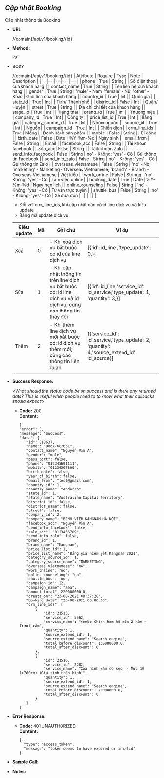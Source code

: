 ***Cập nhật Booking***
----
 Cập nhật thông tin Booking

* **URL**

  /{domain}/api/v1/booking/{id}

* **Method:**
  
  `PUT`
  
*  BODY

   /{domain}/api/v1/booking/{id}
      | Attribute  | Require  | Type  | Note | Description |
    |---|---|---|---| ---|
    | phone | True  | String  | | Số điện thoại của khách hàng |
    | contact_name | True | String | | Tên liên hệ của khách hàng |
    | gender | True | String | 'male' - Nam; 'female' - Nữ; 'other' - Khác | Giới tính của khách hàng |
    | country_id | True | Int | | Quốc gia |
    | state_id | True | Int | | Tỉnh/ Thành phố |
    | district_id | False | Int | | Quận/ Huyện |
    | street | True | String | | Địa chỉ chi tiết của khách hàng |
    | stage_id | True | Int | | Trạng thái |
    | brand_id | True | Int | | Thương hiệu |
    | company_id | True | Int | | Công ty |
    | price_list_id | True | Int | | Bảng giá |
    | category_source_id | True | Int | | Nhóm nguồn |
    | source_id | True | Int | | Nguồn |
    | campaign_id | True | Int | | Chiến dịch | 
    | crm_line_ids | True | Mảng | | Danh sách sản phẩm |
    | mobile | False | String| | Di động |
    | birth_date | False | Date | %Y-%m-%d | Ngày sinh |
    | email_from | False | String | | Email |
    | facebook_acc | False | String | | Tài khoản facebook |
    | zalo_acc| False | String | | Tàik khoản Zalo |
    | send_info_facebook | False | String | no' - Không; 'yes' - Có | Gửi thông tin Facebook |
    | send_info_zalo | False | String | no' - Không; 'yes' - Có | Gửi thông tin Zalo |
    | overseas_vietnamese | False | String | 'no' - No; 'marketing' - Marketing - Overseas Vietnamese; 'branch' - Branch - Overseas Vietnamese | Việt kiều |
    | work_online | False | Stringg | 'no' - Không; 'yes' - Có | Làm việc online |
    | booking_date | True | Date | %Y-%m-%d | Ngày hẹn lịch |
    | online_counseling | False | String | 'no' - Không; 'yes' - Có | Tư vấn trực tuyến |
    | shuttle_bus | False | String | 'no' - Không; 'yes' - Có | Xe đưa đón |
    |   |   |   |   |   |
    
    - Đối với crm_line_ids, khi cập nhật cần có id line dịch vụ và kiểu update
    - Bảng mã update dịch vụ:
     
     | Kiểu update  | Mã  | Ghi chú  | Ví dụ |
    |---|---|---|---|
    | Xoá | 0 | - Khi xoá dịch vụ bắt buộc có id của line dịch vụ | [{'id': id_line ,'type_update': 0,}] |
    | Sửa | 1 | - Khi cập nhật thông tin trên line dịch vụ bắt buộc có: id line dịch vụ và id dịch vụ; cùng các thông tin thay đổi | [{‘id’: id_line,'service_id': id_service,'type_update': 1, 'quantity': 3,}]|
    | Thêm | 2 | - Khi thêm line dịch vụ mới bắt buộc có: id dịch vụ thêm mới; cùng các thông tin liên quan | [{‘service_id': id_service,'type_update': 2, 'quantity': 4,'source_extend_id': id_source}] |
    |   |   |   |   |   |

* **Success Response:**
  
  <_What should the status code be on success and is there any returned data? This is useful when people need to to know what their callbacks should expect!_>

  * **Code:** 200 <br />
    **Content:** 
     ```buildoutcfg 
    {
    "error": 0,
    "message": "Success",
    "data": {
        "id": 818637,
        "name": "Book-687631",
        "contact_name": "Nguyễn Văn A",
        "gender": "male",
        "pass_port": false,
        "phone": "012345691111",
        "mobile": "01234567890",
        "birth_date": false,
        "year_of_birth": false,
        "email_from": "test@gmail.com",
        "country_id": 1,
        "country_name": "Andorra",
        "state_id": 1,
        "state_name": "Australian Capital Territory",
        "district_id": false,
        "district_name": false,
        "street": false,
        "company_id": 2,
        "company_name": "BỆNH VIỆN KANGNAM HÀ NỘI",
        "facebook_acc": "Nguyễn Văn A",
        "send_info_facebook": false,
        "zalo_acc": "0123456789",
        "send_info_zalo": false,
        "brand_id": 1,
        "brand_name": "Kangnam",
        "price_list_id": 1,
        "price_list_name": "Bảng giá niêm yết Kangnam 2021",
        "category_source_id": 1,
        "category_source_name": "MARKETING",
        "overseas_vietnamese": "no",
        "work_online": "no",
        "online_counseling": "no",
        "shuttle_bus": "no",
        "campaign_id": 22,
        "campaign_name": "aaa",
        "amount_total": 220000000.0,
        "create_on": "23-08-2021 08:37:28",
        "booking_date": "23-08-2021 00:00:00",
        "crm_line_ids": [
            {
                "id": 21515,
                "service_id": 5562,
                "service_name": "Combo Chỉnh hàm hô móm 2 hàm + Trượt cằm",
                "quantity": 1,
                "source_extend_id": 1,
                "source_extend_name": "Search engine",
                "total_before_discount": 150000000.0,
                "total_after_discount": 0
            },
            {
                "id": 21516,
                "service_id": 2282,
                "service_name": "Xóa hình xăm có sẹo  - Mức 10 (>700cm) (Giá tính trên hình)",
                "quantity": 1,
                "source_extend_id": 1,
                "source_extend_name": "Search engine",
                "total_before_discount": 70000000.0,
                "total_after_discount": 0
            }
        ]
    }
 
* **Error Response:**

  * **Code:** 401 UNAUTHORIZED <br />
    **Content:** 
    ```
    {
      "type": "access_token",
      "message": "token seems to have expired or invalid"
    }

    ```

* **Sample Call:**


* **Notes:**
